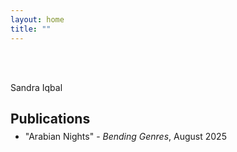```yaml
---
layout: home
title: ""
---
```


<br><br>

Sandra Iqbal

## Publications
<ul style="margin-top: -10px;">
<li>"Arabian Nights" - <em>Bending Genres</em>, August 2025</li>
</ul>

<!--
## Contact
<ul style="margin-top: -10px;">
sndrqbl@gmail.com
</ul>
-->
